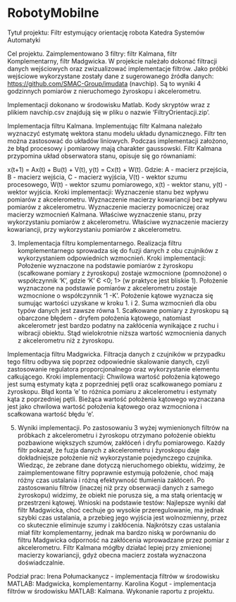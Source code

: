 # RobotyMobilne
Tytuł projektu: Filtr estymujący orientację robota
Katedra Systemów Automatyki

Cel projektu.
Zaimplementowano 3 filtry:
filtr Kalmana,
filtr Komplementarny,
filtr Madgwicka.
W projekcie należało dokonać filtracji danych wejściowych oraz zwizualizować implementacje filtrów. Jako próbki wejściowe wykorzystane zostały dane z sugerowanego źródła danych: https://github.com/SMAC-Group/imudata (navchip). Są to wyniki 4 godzinnych pomiarów  z nieruchomego żyroskopu i akcelerometru.

Implementacji dokonano w środowisku Matlab. Kody skryptów wraz z plikiem navchip.csv znajdują się w pliku o nazwie ‘FiltryOrientacji.zip’.

Implementacja filtru Kalmana.
Implementując filtr Kalmana należało wyznaczyć estymatę wektora stanu modelu układu dynamicznego. Filtr ten można zastosować do układów liniowych. Podczas implementacji założono, że błąd procesowy i pomiarowy mają charakter gaussowski. Filtr Kalmana przypomina układ obserwatora stanu, opisuje się go równaniami:

x(t+1) = Ax(t) + Bu(t) + V(t),
y(t) = Cx(t) + W(t).
Gdzie:  A - macierz przejścia, B - macierz wejścia, C - macierz wyjścia, V(t) - wektor szumu procesowego, W(t) - wektor szumu pomiarowego, x(t) - wektor stanu, y(t) - wektor wyjścia.
Kroki implementacji:
Wyznaczenie stanu bez wpływu pomiarów z akcelerometru.
Wyznaczenie macierzy kowariancji bez wpływu pomiarów z akcelerometru.
Wyznaczenie macierzy pomocniczej oraz macierzy wzmocnień Kalmana.
Właściwe wyznaczenie stanu, przy wykorzystaniu pomiarów z akcelerometru. 
Właściwe wyznaczenie macierzy kowariancji, przy wykorzystaniu pomiarów z akcelerometru.
 
3. Implementacja filtru komplementarnego.
Realizacja filtru komplementarnego sprowadza się do fuzji danych z obu czujników z wykorzystaniem odpowiednich wzmocnień.
Kroki implementacji:
Położenie wyznaczone na podstawie pomiarów z żyroskopu (scałkowane pomiary z żyroskopu) zostaje wzmocnione (pomnożone) o współczynnik ‘K’, gdzie ‘K’ Є <0; 1> (w praktyce jest bliskie 1).
Położenie wyznaczone na podstawie pomiarów z akcelerometru zostaje wzmocnione o współczynnik ‘1 -K’.
Położenie kątowe wyznacza się sumując wartości uzyskane w kroku 1. i 2.
Suma wzmocnień dla obu typów danych jest zawsze równa 1. Scałkowane pomiary z żyroskopu są obarczone błędem - dryfem położenia kątowego, natomiast akcelerometr jest bardzo podatny na zakłócenia wynikające z ruchu i wibracji obiektu. Stąd wielokrotnie niższa wartość wzmocnienia danych z akcelerometru niż z żyroskopu.
 
Implementacja filtru Madgwicka.
Filtracja danych z czujników w przypadku tego filtru odbywa się poprzez odpowiednie skalowanie danych, czyli zastosowanie regulatora proporcjonalnego oraz wykorzystanie elementu całkującego.
Kroki implementacji:
Chwilowa wartość położenia kątowego jest sumą estymaty kąta z poprzedniej pętli oraz scałkowanego pomiaru z żyroskopu.
Błąd konta ‘e’ to różnica pomiaru z akcelerometru i estymaty kąta z poprzedniej pętli.
Bieżąca wartość położenia kątowego wyznaczana jest jako chwilowa wartość położenia kątowego oraz wzmocniona i scałkowana  wartość błędu ‘e’.
 
5. Wyniki implementacji.
Po zastosowaniu 3 wyżej wymienionych filtrów na próbkach z akcelerometru i żyroskopu otrzymano położenie obiektu pozbawione większych szumów, zakłóceń i dryfu pomiarowego. Każdy filtr pokazał, że fuzja danych z akcelerometru i żyroskopu daje dokładniejsze położenie niż wykorzystanie pojedynczego czujnika. Wiedząc, że zebrane dane dotyczą nieruchomego obiektu, widzimy, że zaimplementowane filtry poprawnie estymują położenie, choć mają różny czas ustalania i różną efektywność tłumienia zakłóceń. Po zastosowaniu filtrów (inaczej niż przy obserwacji danych z samego żyroskopu) widzimy, że obiekt nie porusza się, a ma stałą orientację w przestrzeni kątowej.
Wnioski na podstawie testów:
Najlepsze wyniki dał filtr Madgwicka, choć cechuje go wysokie przeregulowanie, ma jednak szybki czas ustalania, a przebieg jego wyjścia jest wolnozmienny, przez co skutecznie eliminuje szumy i zakłócenia.
Najkrótszy czas ustalania miał filtr komplementarny, jednak ma bardzo niską w porównaniu do filtru Madgwicka odporność na zakłócenia wprowadzane przez pomiar z akcelerometru.
Filtr Kalmana mógłby działać lepiej przy zmienionej macierzy kowariancji, gdyż obecna macierz została wyznaczona doświadczalnie.
 
Podział prac:
Irena Połumackanycz - implementacja filtrów w środowisku MATLAB: Madgwicka, komplementarny.
Karolina Kogut - implementacja filtrów w środowisku MATLAB: Kalmana. Wykonanie  raportu z projektu.

